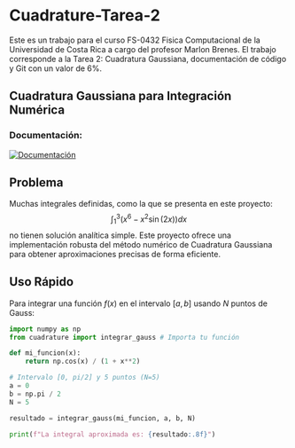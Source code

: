 # Cuadrature-Tarea-2

Este es un trabajo para el curso FS-0432 Fisica Computacional de la Universidad de Costa Rica a cargo del profesor Marlon Brenes. El trabajo corresponde a la Tarea 2: Cuadratura Gaussiana, documentación de código y Git con un valor de 6%. 

## Cuadratura Gaussiana para Integración Numérica
### Documentación:

[![Documentación](https://img.shields.io/badge/Documentación-Publicada-blue.svg)](https://gcontreras-hub.github.io/Cuadrature-Tarea-2/) 

## Problema

Muchas integrales definidas, como la que se presenta en este proyecto:
$$ \int_{1}^{3} (x^6 - x^2 \sin(2x)) dx $$
no tienen solución analítica simple. Este proyecto ofrece una implementación robusta del método numérico de Cuadratura Gaussiana para obtener aproximaciones precisas de forma eficiente.

## Uso Rápido

Para integrar una función $f(x)$ en el intervalo $[a, b]$ usando $N$ puntos de Gauss:

```python
import numpy as np
from cuadrature import integrar_gauss # Importa tu función

def mi_funcion(x):
    return np.cos(x) / (1 + x**2)

# Intervalo [0, pi/2] y 5 puntos (N=5)
a = 0
b = np.pi / 2
N = 5

resultado = integrar_gauss(mi_funcion, a, b, N)

print(f"La integral aproximada es: {resultado:.8f}")
